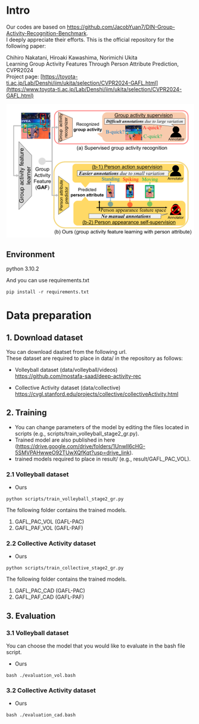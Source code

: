 # Intro

Our codes are based on https://github.com/JacobYuan7/DIN-Group-Activity-Recognition-Benchmark.  
I deeply appreciate their efforts.
This is the official repository for the following paper:

Chihiro Nakatani, Hiroaki Kawashima, Norimichi Ukita  
Learning Group Activity Features Through Person Attribute Prediction, CVPR2024  
Project page: [https://toyota-ti.ac.jp/Lab/Denshi/iim/ukita/selection/CVPR2024-GAFL.html](https://www.toyota-ti.ac.jp/Lab/Denshi/iim/ukita/selection/CVPR2024-GAFL.html)

![Top page](https://github.com/chihina/GAFL-CVPR2024/blob/master/CVPR2024-GAFL-top.png)

## Environment
python 3.10.2

And you can use requirements.txt
```
pip install -r requirements.txt
```

# Data preparation
## 1. Download dataset
You can download daatset from the following url.  
These dataset are required to place in data/ in the repository as follows:

* Volleyball dataset (data/volleyball/videos)  
https://github.com/mostafa-saad/deep-activity-rec

* Collective Activity dataset (data/collective)  
https://cvgl.stanford.edu/projects/collective/collectiveActivity.html


## 2. Training
* You can change parameters of the model by editing the files located in scripts (e.g., scripts/train_volleyball_stage2_gr.py).
* Trained model are also published in here (https://drive.google.com/drive/folders/1UnwII6cHG-5SMVPAHwweO92TUwXQfKqt?usp=drive_link).
* trained models required to place in result/ (e.g., result/GAFL_PAC_VOL).

### 2.1 Volleyball dataset

* Ours
```
python scripts/train_volleyball_stage2_gr.py
```
The following folder contains the trained models.
1. GAFL_PAC_VOL (GAFL-PAC)
2. GAFL_PAF_VOL (GAFL-PAF)

### 2.2 Collective Activity dataset

* Ours
```
python scripts/train_collective_stage2_gr.py
```
The following folder contains the trained models.
1. GAFL_PAC_CAD (GAFL-PAC)
2. GAFL_PAF_CAD (GAFL-PAF)

## 3. Evaluation
### 3.1 Volleyball dataset
You can choose the model that you would like to evaluate in the bash file script.

* Ours
```
bash ./evaluation_vol.bash
```

### 3.2 Collective Activity dataset

* Ours
```
bash ./evaluation_cad.bash
```
